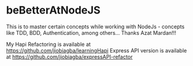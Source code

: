 # beBetterAtNodeJS
This is to master certain concepts while working with NodeJs - concepts like TDD, BDD, Authentication, among others... Thanks Azat Mardan!!!

My Hapi Refactoring is available at https://github.com/jiobiagba/learningHapi
Express API version is available at https://github.com/jiobiagba/expressAPI-refactor
